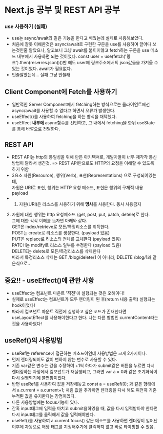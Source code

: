 # Next.js 공부 및 REST API 공부

### use 사용하기 (실패)
- use는 async/await와 같은 기능을 한다고 배웠는데 실제로 사용해보았다.
- 처음에 잘못 이해한것은 async/await로 구현한 구문을 use를 사용하여 끌어다 쓰는것인줄 알았으나, 알고보니 그냥 await를 붙이지않고 fetch하는 구문을 use 메소드 내부에서 사용하면 되는 것이었다. const user = use(fetch('링크').then(res=>res.json()))만 해도 user에 링크주소에서의 json값들을 가져올 수 있는 것이었다. await가 필요없다.
- 인줄알았는데... 실패 그냥 안쓸래

## Client Component에 Fetch를 사용하기
- 일반적인 Server Component에서 fetching하는 방식으로는 클라이언트에선 async/await를 사용할 수 없다고 하면서 오류가 발생한다.
- useEffect()를 사용하여 fetching을 하는 방식을 채택했다.
- useEffect **내부에** async함수를 선언하고, 그 내에서 fetching을 한뒤 useState를 통해 바깥으로 전달한다.

## REST API
- REST API는 http의 통일성을 위해 만든 아키텍쳐로, 개발자들이 너무 제각각 통신방법이 달라서 생긴것. => REST API만으로도 HTTP의 요청을 이해할 수 있도록 하기 위함
- 3요소 자원(Resource), 행위(Verb), 표현(Representations) 으로 구성되어있는데,  
자원은 URI로 표현, 행위는 HTTP 요청 메소드, 표현은 행위의 구체적 내용 payload
- 1. 자원(URI)은 리소스를 사용하기 위해 **명사**를 사용한다. 동사 사용금지
2. 자원에 대한 행위는 http 요청메소드 (get, post, put, patch, detele)로 한다.  
그에 대한 각각 이해를 돕자면 아래와 같다.  
GET은 index/retrieve로 모든/특정리소스를 취득한다.  
POST는 create로 리소스를 생성한다. (payload 있음)  
PUT은 replace로 리소스의 전체를 교체한다 (payload 있음)  
PATCH는 modify로 리소스 일부를 수정한다 (payload 있음)  
DELETE는 delete로 모든/특정리소스를 삭제한다  
따라서 특정리소스 삭제는 GET /blog/delete/1 이 아니라, DELETE /blog/1과 같은식으로..

## 중요!! - useEffect()에 관한 사항
- useEffect는 컴포넌트 마운트 '직전'에 실행되는 것은 오해이다!
- 실제로 useEffect는 컴포넌트가 모두 렌더링이 된 후(return 내용 출력) 실행되는 hook이었다!
- 따라서 컴포넌트 마운트 직전에 실행하고 싶은 코드가 존재한다면 useLayoutEffect를 사용해야한다고 한다. 나는 다른 방법인 currentContent라는것을 사용하였다!

## useRef()의 사용방법
- useRef는 reference에 접근하는 메소드이인데 사용방법은 크게 2가지이다.
- 먼저 렌더링되어도 값이 변하지 않는 변수로 사용할 수 있다.
- 기존 var같은 변수는 값을 수정하여 +1씩 하다가 submit같은 버튼을 누르면 다시 렌더링하는 과정에서 컴포넌트가 재실행되고, 그러면 var a = 0과 같은 초기화식이 다시 실행되기에 불편함이있다.
- 반면 useRef를 사용하여 값을 저장해놓고 const a = useRef(0); 과 같은 형태에서 a.current = a.current+1; 처럼 값을 추가하면 렌더링을 다시 해도 여전히 기존 누적된 값을 유지한다는 장점이있다.
- 다른 사용방법에는 focus기능이 있다.
- 간혹 input태그에 입력을 마치고 submit을하였을 때, 값을 다시 입력받아야 한다면 다시 input태그를 클릭해서 값을 입력해야한다.
- useRef()를 사용하여 a.current.focus() 같은 메소드를 사용하면 렌더링이 일어난 이후에 자동으로 해당 태그를 지정해주기에 클릭하지 않고 바로 타이핑할 수 있음.
